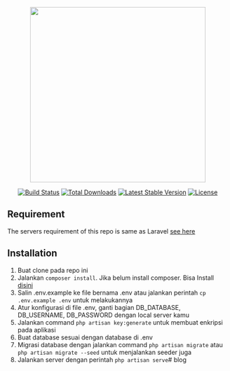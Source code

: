 <p align="center"><a href="https://laravel.com" target="_blank"><img src="https://raw.githubusercontent.com/laravel/art/master/logo-lockup/5%20SVG/2%20CMYK/1%20Full%20Color/laravel-logolockup-cmyk-red.svg" width="400"></a></p>

<p align="center">
<a href="https://travis-ci.org/laravel/framework"><img src="https://travis-ci.org/laravel/framework.svg" alt="Build Status"></a>
<a href="https://packagist.org/packages/laravel/framework"><img src="https://img.shields.io/packagist/dt/laravel/framework" alt="Total Downloads"></a>
<a href="https://packagist.org/packages/laravel/framework"><img src="https://img.shields.io/packagist/v/laravel/framework" alt="Latest Stable Version"></a>
<a href="https://packagist.org/packages/laravel/framework"><img src="https://img.shields.io/packagist/l/laravel/framework" alt="License"></a>
</p>

## Requirement
The servers requirement of this repo is same as Laravel [see here](https://laravel.com/docs/5.8/installation#server-requirements)

## Installation
1. Buat clone pada repo ini
2. Jalankan `composer install`. Jika belum install composer. Bisa Install [disini](https://getcomposer.org/)
3. Salin .env.example ke file bernama .env atau jalankan perintah `cp .env.example .env` untuk melakukannya
4. Atur konfigurasi di file .env, ganti bagian DB_DATABASE, DB_USERNAME, DB_PASSWORD dengan local server kamu
5. Jalankan command `php artisan key:generate` untuk membuat enkripsi pada aplikasi
6. Buat database sesuai dengan database di .env
7. Migrasi database dengan jalankan command `php artisan migrate` atau `php artisan migrate --seed` untuk menjalankan seeder juga
8. Jalankan server dengan perintah `php artisan serve`#   b l o g  
 